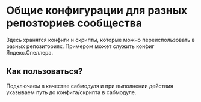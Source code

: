 # Общие конфигурации для разных репозториев сообщества

Здесь хранятся конфиги и скрипты, которые можно переиспользовать в разных репозиториях.
Примером может служить конфиг Яндекс.Спеллера.

## Как пользоваться?

Подключаем в качестве сабмодуля и при выполнении действия указываем путь до конфига/скрипта
в сабмодуле.

